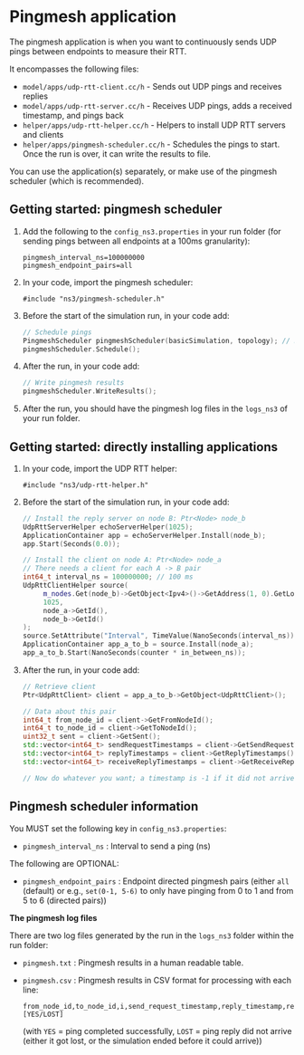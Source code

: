 # Pingmesh application

The pingmesh application is when you want to continuously sends UDP pings between endpoints to measure their RTT. 

It encompasses the following files:

* `model/apps/udp-rtt-client.cc/h` - Sends out UDP pings and receives replies
* `model/apps/udp-rtt-server.cc/h` - Receives UDP pings, adds a received timestamp, and pings back
* `helper/apps/udp-rtt-helper.cc/h` - Helpers to install UDP RTT servers and clients
* `helper/apps/pingmesh-scheduler.cc/h` - Schedules the pings to start. Once the run is over, it can write the results to file.

You can use the application(s) separately, or make use of the pingmesh scheduler (which is recommended).


## Getting started: pingmesh scheduler

1. Add the following to the `config_ns3.properties` in your run folder (for sending pings between all endpoints at a 100ms granularity):

   ```
   pingmesh_interval_ns=100000000
   pingmesh_endpoint_pairs=all
   ```

2. In your code, import the pingmesh scheduler:

   ```
   #include "ns3/pingmesh-scheduler.h"
   ```

3. Before the start of the simulation run, in your code add:

    ```c++
    // Schedule pings
    PingmeshScheduler pingmeshScheduler(basicSimulation, topology); // Requires pingmesh_interval_ns to be present in the configuration
    pingmeshScheduler.Schedule();
    ```
   
4. After the run, in your code add:

    ```c++
    // Write pingmesh results
    pingmeshScheduler.WriteResults();
    ```

5. After the run, you should have the pingmesh log files in the `logs_ns3` of your run folder.


## Getting started: directly installing applications

1. In your code, import the UDP RTT helper:

   ```
   #include "ns3/udp-rtt-helper.h"
   ```
   
2. Before the start of the simulation run, in your code add:

   ```c++
   // Install the reply server on node B: Ptr<Node> node_b
   UdpRttServerHelper echoServerHelper(1025);
   ApplicationContainer app = echoServerHelper.Install(node_b);
   app.Start(Seconds(0.0));
   
   // Install the client on node A: Ptr<Node> node_a
   // There needs a client for each A -> B pair
   int64_t interval_ns = 100000000; // 100 ms
   UdpRttClientHelper source(
        m_nodes.Get(node_b)->GetObject<Ipv4>()->GetAddress(1, 0).GetLocal(),
        1025,
        node_a->GetId(),
        node_b->GetId() 
   );
   source.SetAttribute("Interval", TimeValue(NanoSeconds(interval_ns)));
   ApplicationContainer app_a_to_b = source.Install(node_a);
   app_a_to_b.Start(NanoSeconds(counter * in_between_ns));
   ```

3. After the run, in your code add:

   ```c++
   // Retrieve client
   Ptr<UdpRttClient> client = app_a_to_b->GetObject<UdpRttClient>();

   // Data about this pair
   int64_t from_node_id = client->GetFromNodeId();
   int64_t to_node_id = client->GetToNodeId();
   uint32_t sent = client->GetSent();
   std::vector<int64_t> sendRequestTimestamps = client->GetSendRequestTimestamps();
   std::vector<int64_t> replyTimestamps = client->GetReplyTimestamps();
   std::vector<int64_t> receiveReplyTimestamps = client->GetReceiveReplyTimestamps();
   
   // Now do whatever you want; a timestamp is -1 if it did not arrive (yet)
   ```


## Pingmesh scheduler information

You MUST set the following key in `config_ns3.properties`:

* `pingmesh_interval_ns` : Interval to send a ping (ns)

The following are OPTIONAL:

* `pingmesh_endpoint_pairs` : Endpoint directed pingmesh pairs (either `all` (default) or e.g., `set(0-1, 5-6)` to only have pinging from 0 to 1 and from 5 to 6 (directed pairs))

**The pingmesh log files**

There are two log files generated by the run in the `logs_ns3` folder within the run folder:

* `pingmesh.txt` : Pingmesh results in a human readable table.
* `pingmesh.csv` : Pingmesh results in CSV format for processing with each line:

   ```
   from_node_id,to_node_id,i,send_request_timestamp,reply_timestamp,receive_reply_timestamp,latency_to_there_ns,latency_from_there_ns,rtt_ns,[YES/LOST]
   ```
  
  (with `YES` = ping completed successfully, `LOST` = ping reply did not arrive (either it got lost, or the simulation ended before it could arrive))
